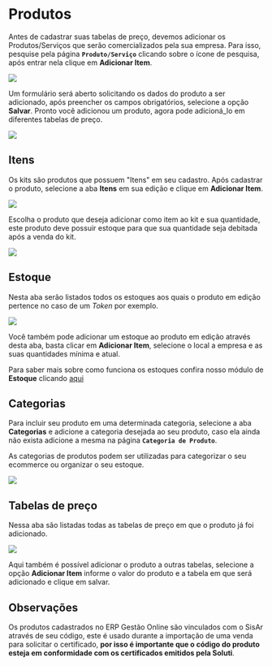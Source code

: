 # Produtos

Antes de cadastrar suas tabelas de preço, devemos adicionar os Produtos/Serviços que serão comercializados pela sua empresa. Para isso, pesquise pela página **`Produto/Serviço`** clicando sobre o ícone de pesquisa, após entrar nela clique em **Adicionar Item**.

![](https://github.com/Gestao-Online/public-docs/tree/ce2dcb553970e393c21b0336fbee8d426c99af31/ERP/assets/manuais_de_uso/produtos/1_produto.png)

Um formulário será aberto solicitando os dados do produto a ser adicionado, após preencher os campos obrigatórios, selecione a opção **Salvar**. Pronto você adicionou um produto, agora pode adicioná\_lo em diferentes tabelas de preço.

![](https://github.com/Gestao-Online/public-docs/tree/ce2dcb553970e393c21b0336fbee8d426c99af31/ERP/assets/manuais_de_uso/produtos/2_produto.png)

## Itens

Os kits são produtos que possuem "Itens" em seu cadastro. Após cadastrar o produto, selecione a aba **Itens** em sua edição e clique em **Adicionar Item**.

![](https://github.com/Gestao-Online/public-docs/tree/ce2dcb553970e393c21b0336fbee8d426c99af31/ERP/assets/manuais_de_uso/produtos/3_produto.png)

Escolha o produto que deseja adicionar como item ao kit e sua quantidade, este produto deve possuir estoque para que sua quantidade seja debitada após a venda do kit.

![](https://github.com/Gestao-Online/public-docs/tree/ce2dcb553970e393c21b0336fbee8d426c99af31/ERP/assets/manuais_de_uso/produtos/4_produto.png)

## Estoque

Nesta aba serão listados todos os estoques aos quais o produto em edição pertence no caso de um _Token_ por exemplo.

![](https://github.com/Gestao-Online/public-docs/tree/ce2dcb553970e393c21b0336fbee8d426c99af31/ERP/assets/manuais_de_uso/produtos/7_produto.png)

Você também pode adicionar um estoque ao produto em edição através desta aba, basta clicar em **Adicionar Item**, selecione o local a empresa e as suas quantidades mínima e atual.

Para saber mais sobre como funciona os estoques confira nosso módulo de **Estoque** clicando [aqui](https://github.com/Gestao-Online/public-docs/tree/ce2dcb553970e393c21b0336fbee8d426c99af31/ERP/modulos_e_paginas/estoque/README.md)

## Categorias

Para incluir seu produto em uma determinada categoria, selecione a aba **Categorias** e adicione a categoria desejada ao seu produto, caso ela ainda não exista adicione a mesma na página **`Categoria de Produto`**.

As categorias de produtos podem ser utilizadas para categorizar o seu ecommerce ou organizar o seu estoque.

![](https://github.com/Gestao-Online/public-docs/tree/ce2dcb553970e393c21b0336fbee8d426c99af31/ERP/assets/manuais_de_uso/produtos/5_produto.png)

## Tabelas de preço

Nessa aba são listadas todas as tabelas de preço em que o produto já foi adicionado.

![](https://github.com/Gestao-Online/public-docs/tree/ce2dcb553970e393c21b0336fbee8d426c99af31/ERP/assets/manuais_de_uso/produtos/6_produto.png)

Aqui também é possível adicionar o produto a outras tabelas, selecione a opção **Adicionar Item** informe o valor do produto e a tabela em que será adicionado e clique em salvar.

## Observações

Os produtos cadastrados no ERP Gestão Online são vinculados com o SisAr através de seu código, este é usado durante a importação de uma venda para solicitar o certificado, **por isso é importante que o código do produto esteja em conformidade com os certificados emitidos pela Soluti**.

